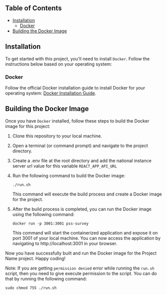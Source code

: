 
## Table of Contents

* [Installation](https://chat.openai.com/#installation)
  * [Docker](https://chat.openai.com/#docker)
* [Building the Docker Image](https://chat.openai.com/#building-the-docker-image)

## Installation

To get started with this project, you'll need to install `Docker`. Follow the instructions below based on your operating system:


### Docker

Follow the official Docker installation guide to install Docker for your operating system: [Docker Installation Guide](https://docs.docker.com/get-docker/).

## Building the Docker Image

Once you have `Docker` installed, follow these steps to build the Docker image for this project:

1. Clone this repository to your local machine.
2. Open a terminal (or command prompt) and navigate to the project directory.
3. Create a .env file at the root directory and add the national instance server url value for this variable ```REACT_APP_API_URL```
6. Run the following command to build the Docker image:

   <pre><div class="bg-black rounded-md mb-4"><div class="p-4 overflow-y-auto"><code class="!whitespace-pre hljs language-bash">./run.sh 
   </code></div></div></pre>

   This command will execute the build process and create a Docker image for the project.
7. After the build process is completed, you can run the Docker image using the following command:

   <pre><div class="bg-black rounded-md mb-4"><div class="p-4 overflow-y-auto"><code class="!whitespace-pre hljs language-bash">docker run -p 3001:3001 pss-survey
   </code></div></div></pre>

   This command will start the containerized application and expose it on port 3001 of your local machine. You can now access the application by navigating to http://localhost:3001 in your browser.

Now you have successfully built and run the Docker image for the Project Name project. Happy coding!

<!-- NB -->

Note: If you are getting `permission denied` error while running the `run.sh` script, then you need to give execute permission to the script. You can do that by running the following command:
  <pre><div class="bg-black rounded-md mb-4"><div class="p-4 overflow-y-auto"><code class="!whitespace-pre hljs language-bash">sudo chmod 755 ./run.sh
   </code></div></div></pre>
